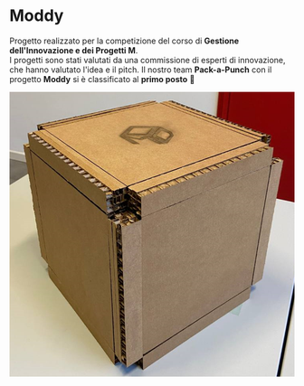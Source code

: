 # Moddy
Progetto realizzato per la competizione del corso di **Gestione dell'Innovazione e dei Progetti M**. <br/>
I progetti sono stati valutati da una commissione di esperti di innovazione, che hanno valutato l'idea e il pitch. Il nostro team **Pack-a-Punch** con il progetto **Moddy** si è classificato al **primo posto** 🥇


<img src="https://github.com/francesco-paglia/Moddy/blob/main/Prototipo%20Moddy.png">
